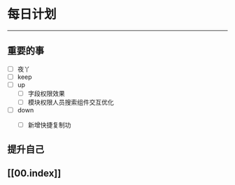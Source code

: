 
# 每日计划
---
## 重要的事

- [ ]    夜丫
- [ ]   keep
- [ ]  up
	- [ ] 字段权限效果
	- [ ] 模块权限人员搜索组件交互优化
- [ ] down
	- [ ] 新增快捷复制功



## 提升自己

  



## [[00.index]]










